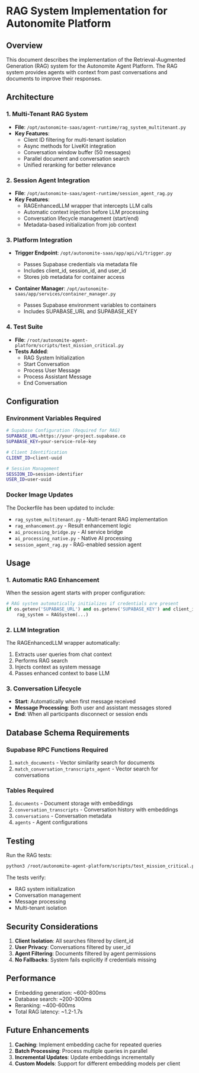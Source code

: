 # RAG System Implementation for Autonomite Platform

## Overview
This document describes the implementation of the Retrieval-Augmented Generation (RAG) system for the Autonomite Agent Platform. The RAG system provides agents with context from past conversations and documents to improve their responses.

## Architecture

### 1. Multi-Tenant RAG System
- **File**: `/opt/autonomite-saas/agent-runtime/rag_system_multitenant.py`
- **Key Features**:
  - Client ID filtering for multi-tenant isolation
  - Async methods for LiveKit integration
  - Conversation window buffer (50 messages)
  - Parallel document and conversation search
  - Unified reranking for better relevance

### 2. Session Agent Integration
- **File**: `/opt/autonomite-saas/agent-runtime/session_agent_rag.py`
- **Key Features**:
  - RAGEnhancedLLM wrapper that intercepts LLM calls
  - Automatic context injection before LLM processing
  - Conversation lifecycle management (start/end)
  - Metadata-based initialization from job context

### 3. Platform Integration
- **Trigger Endpoint**: `/opt/autonomite-saas/app/api/v1/trigger.py`
  - Passes Supabase credentials via metadata file
  - Includes client_id, session_id, and user_id
  - Stores job metadata for container access

- **Container Manager**: `/opt/autonomite-saas/app/services/container_manager.py`
  - Passes Supabase environment variables to containers
  - Includes SUPABASE_URL and SUPABASE_KEY

### 4. Test Suite
- **File**: `/root/autonomite-agent-platform/scripts/test_mission_critical.py`
- **Tests Added**:
  - RAG System Initialization
  - Start Conversation
  - Process User Message
  - Process Assistant Message
  - End Conversation

## Configuration

### Environment Variables Required
```bash
# Supabase Configuration (Required for RAG)
SUPABASE_URL=https://your-project.supabase.co
SUPABASE_KEY=your-service-role-key

# Client Identification
CLIENT_ID=client-uuid

# Session Management
SESSION_ID=session-identifier
USER_ID=user-uuid
```

### Docker Image Updates
The Dockerfile has been updated to include:
- `rag_system_multitenant.py` - Multi-tenant RAG implementation
- `rag_enhancement.py` - Result enhancement logic
- `ai_processing_bridge.py` - AI service bridge
- `ai_processing_native.py` - Native AI processing
- `session_agent_rag.py` - RAG-enabled session agent

## Usage

### 1. Automatic RAG Enhancement
When the session agent starts with proper configuration:
```python
# RAG system automatically initializes if credentials are present
if os.getenv('SUPABASE_URL') and os.getenv('SUPABASE_KEY') and client_id:
    rag_system = RAGSystem(...)
```

### 2. LLM Integration
The RAGEnhancedLLM wrapper automatically:
1. Extracts user queries from chat context
2. Performs RAG search
3. Injects context as system message
4. Passes enhanced context to base LLM

### 3. Conversation Lifecycle
- **Start**: Automatically when first message received
- **Message Processing**: Both user and assistant messages stored
- **End**: When all participants disconnect or session ends

## Database Schema Requirements

### Supabase RPC Functions Required
1. `match_documents` - Vector similarity search for documents
2. `match_conversation_transcripts_agent` - Vector search for conversations

### Tables Required
1. `documents` - Document storage with embeddings
2. `conversation_transcripts` - Conversation history with embeddings
3. `conversations` - Conversation metadata
4. `agents` - Agent configurations

## Testing

Run the RAG tests:
```bash
python3 /root/autonomite-agent-platform/scripts/test_mission_critical.py
```

The tests verify:
- RAG system initialization
- Conversation management
- Message processing
- Multi-tenant isolation

## Security Considerations

1. **Client Isolation**: All searches filtered by client_id
2. **User Privacy**: Conversations filtered by user_id
3. **Agent Filtering**: Documents filtered by agent permissions
4. **No Fallbacks**: System fails explicitly if credentials missing

## Performance

- Embedding generation: ~600-800ms
- Database search: ~200-300ms
- Reranking: ~400-600ms
- Total RAG latency: ~1.2-1.7s

## Future Enhancements

1. **Caching**: Implement embedding cache for repeated queries
2. **Batch Processing**: Process multiple queries in parallel
3. **Incremental Updates**: Update embeddings incrementally
4. **Custom Models**: Support for different embedding models per client